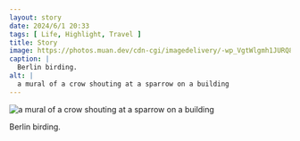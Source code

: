 ```yaml
---
layout: story
date: 2024/6/1 20:33
tags: [ Life, Highlight, Travel ]
title: Story
image: https://photos.muan.dev/cdn-cgi/imagedelivery/-wp_VgtWlgmh1JURQ8t1mg/d11eb23a-71f1-41de-2fb1-a6291763aa00/public
caption: |
  Berlin birding.
alt: |
  a mural of a crow shouting at a sparrow on a building
---
```


![a mural of a crow shouting at a sparrow on a building](https://photos.muan.dev/cdn-cgi/imagedelivery/-wp_VgtWlgmh1JURQ8t1mg/d11eb23a-71f1-41de-2fb1-a6291763aa00/public)

Berlin birding.

